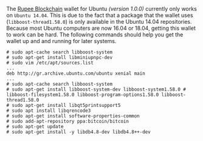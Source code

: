 The [Rupee Blockchain](https://rupeeblockchain.org/) wallet for Ubuntu _(version 1.0.0)_ currently only works on `Ubuntu 14.04`. This is due to the fact that a package that the wallet uses (`libboost-thread1.58.0`) is only available in the Ubuntu 14.04 repositories.
Because most Ubuntu computers are now 16.04 or 18.04, getting this wallet to work can be hard. The following commands should help you get the wallet up and and running for later systems.
```
# sudo apt-cache search libboost-system  
# sudo apt-get install libminiupnpc-dev  
# sudo vim /etc/apt/sources.list  
...  
deb http://gr.archive.ubuntu.com/ubuntu xenial main  
...  
# sudo apt-cache search libboost-system  
# sudo apt-get install libboost-system-dev libboost-system1.58.0 # libboost-filesystem1.58.0 libboost-program-options1.58.0 libboost-thread1.58.0  
# sudo apt-get install libqt5printsupport5  
# sudo apt install libqrencode3  
# sudo apt-get install software-properties-common  
# sudo add-apt-repository ppa:bitcoin/bitcoin  
# sudo apt-get update  
# sudo apt-get install -y libdb4.8-dev libdb4.8++-dev
```
